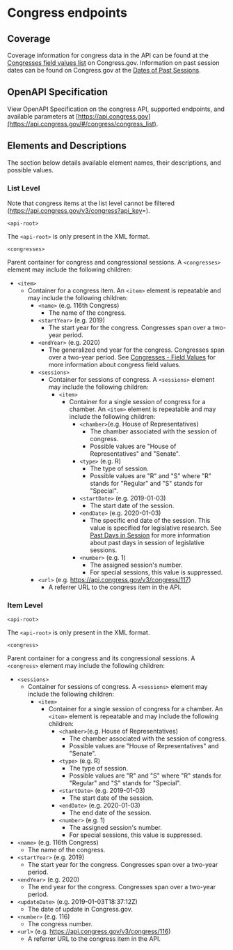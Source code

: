 # Congress endpoints

## Coverage

Coverage information for congress data in the API can be found at the [Congresses field values list](https://www.congress.gov/help/field-values/congresses) on Congress.gov. Information on past session dates can be found on Congress.gov at the [Dates of Past Sessions](https://www.congress.gov/past-days-in-session).

## OpenAPI Specification

View OpenAPI Specification on the congress API, supported endpoints, and available parameters at [https://api.congress.gov](https://api.congress.gov/#/congress/congress_list).

## Elements and Descriptions

The section below details available element names, their descriptions, and possible values.

### List Level

Note that congress items at the list level cannot be filtered (<https://api.congress.gov/v3/congress?api_key>=).

`<api-root>`

The `<api-root>` is only present in the XML format.

`<congresses>`

Parent container for congress and congressional sessions. A `<congresses>` element may include the following children:

- `<item>`
  - Container for a congress item. An `<item>` element is repeatable and may include the following children:
    - `<name>` (e.g. 116th Congress)
      - The name of the congress.
    - `<startYear>` (e.g. 2019)
      - The start year for the congress. Congresses span over a two-year period.
    - `<endYear>` (e.g. 2020)
      - The generalized end year for the congress. Congresses span over a two-year period. See [Congresses - Field Values](https://www.congress.gov/help/field-values/congresses) for more information about congress field values.  
    - `<sessions>`
      - Container for sessions of congress. A `<sessions>` element may include the following children:
        - `<item>`
          - Container for a single session of congress for a chamber. An `<item>` element is repeatable and may include the following children:
            - `<chamber>`(e.g. House of Representatives)
              - The chamber associated with the session of congress.
              - Possible values are "House of Representatives" and "Senate".
            - `<type>` (e.g. R)
              - The type of session.
              - Possible values are "R" and "S" where "R" stands for "Regular" and "S" stands for "Special".
            - `<startDate>` (e.g. 2019-01-03)
              - The start date of the session.
            - `<endDate>` (e.g. 2020-01-03)
              - The specific end date of the session. This value is specified for legislative research. See [Past Days in Session](https://www.congress.gov/past-days-in-session) for more information about past days in session of legislative sessions.
            - `<number>` (e.g. 1)
              - The assigned session's number.
              - For special sessions, this value is suppressed.
     - `<url>` (e.g. <https://api.congress.gov/v3/congress/117>)
       - A referrer URL to the congress item in the API. 

### Item Level

`<api-root>`

The `<api-root>` is only present in the XML format.

`<congress>`

Parent container for a congress and its congressional sessions. A `<congress>` element may include the following children:

- `<sessions>`
  - Container for sessions of congress. A `<sessions>` element may include the following children:
    - `<item>`
      - Container for a single session of congress for a chamber. An `<item>` element is repeatable and may include the following children:
        - `<chamber>`(e.g. House of Representatives)
          - The chamber associated with the session of congress.
          - Possible values are "House of Representatives" and "Senate".
        - `<type>` (e.g. R)
          - The type of session.
          - Possible values are "R" and "S" where "R" stands for "Regular" and "S" stands for "Special".
        - `<startDate>` (e.g. 2019-01-03)
          - The start date of the session.
        - `<endDate>` (e.g. 2020-01-03)
          - The end date of the session.
        - `<number>` (e.g. 1)
          - The assigned session's number.
          - For special sessions, this value is suppressed.
- `<name>` (e.g. 116th Congress)
  - The name of the congress.
- `<startYear>` (e.g. 2019)
  - The start year for the congress. Congresses span over a two-year period.
- `<endYear>` (e.g. 2020)
  - The end year for the congress. Congresses span over a two-year period.
- `<updateDate>` (e.g. 2019-01-03T18:37:12Z)
  - The date of update in Congress.gov.
- `<number>` (e.g. 116)
  - The congress number.
- `<url>` (e.g. <https://api.congress.gov/v3/congress/116>)
  - A referrer URL to the congress item in the API.
